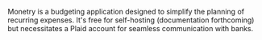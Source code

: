 Monetry is a budgeting application designed to simplify the planning of recurring expenses. It's free for self-hosting (documentation forthcoming) but necessitates a Plaid account for seamless communication with banks.
